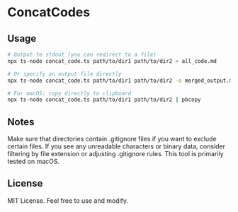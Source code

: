 # ConcatCodes

## Usage

```bash
# Output to stdout (you can redirect to a file)
npx ts-node concat_code.ts path/to/dir1 path/to/dir2 > all_code.md

# Or specify an output file directly
npx ts-node concat_code.ts path/to/dir1 path/to/dir2 -o merged_output.md

# For macOS: copy directly to clipboard
npx ts-node concat_code.ts path/to/dir1 path/to/dir2 | pbcopy
```

## Notes

Make sure that directories contain .gitignore files if you want to exclude certain files.
If you see any unreadable characters or binary data, consider filtering by file extension or adjusting .gitignore rules.
This tool is primarily tested on macOS.

## License

MIT License. Feel free to use and modify.